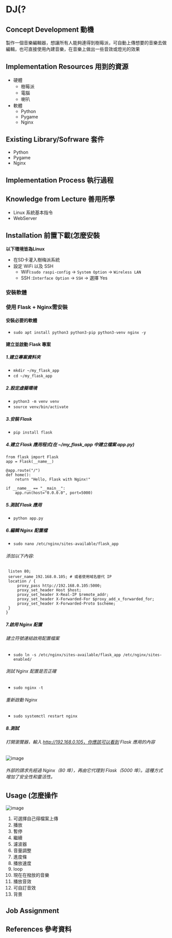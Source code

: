 # DJ(?
## Concept Development 動機
製作一個音樂編輯器，想讓所有人能夠連得到樹莓派，可自動上傳想要的音樂去做編輯，也可直接使用內建音樂，在音樂上做出一些音效或燈光的效果

## Implementation Resources 用到的資源
- 硬體
  - 樹莓派
  - 電腦
  - 喇叭
- 軟體
  - Python
  - Pygame
  - Nginx

## Existing Library/Sofrware 套件
- Python
- Pygame
- Nginx

## Implementation Process 執行過程


## Knowledge from Lecture 善用所學
- Linux 系統基本指令
- WebServer

## Installation 前置下載(怎麼安裝
**以下環境皆為Linux**
- 在SD卡灌入樹梅派系統
- 設定 WiFi 以及 SSH
  - WiFi:`sudo raspi-config` -> `System Option` -> `Wireless LAN`
  - SSH :`Interface Option` -> `SSH` -> 選擇 Yes

 ### 安裝軟體

### 使用 Flask + Nginx需安裝
#### 安裝必要的軟體
  - `sudo apt install python3 python3-pip python3-venv nginx -y`
#### 建立並啟動 Flask 專案
##### 1.建立專案資料夾
  - `mkdir ~/my_flask_app`
  - `cd ~/my_flask_app`
##### 2.設定虛擬環境
  - `python3 -m venv venv`
  - `source venv/bin/activate`
##### 3.安裝 Flask
  - `pip install flask`
##### 4.建立 Flask 應用程式(在 ~/my_flask_app 中建立檔案 app.py)
```
from flask import Flask
app = Flask(__name__)

@app.route("/")
def home():
    return "Hello, Flask with Nginx!"

if __name__ == "__main__":
    app.run(host="0.0.0.0", port=5000)
```
##### 5.測試 Flask 應用
  - `python app.py`
##### 6.編輯 Nginx 配置檔
  - `sudo nano /etc/nginx/sites-available/flask_app`
  ###### 添加以下內容:
   ```server {
    listen 80;
    server_name 192.168.0.105; # 或者使用域名替代 IP
    location / {
        proxy_pass http://192.168.0.105:5000;
        proxy_set_header Host $host;
        proxy_set_header X-Real-IP $remote_addr;
        proxy_set_header X-Forwarded-For $proxy_add_x_forwarded_for;
        proxy_set_header X-Forwarded-Proto $scheme;
    }
}
```
##### 7.啟用 Nginx 配置
  ###### 建立符號連結啟用配置檔案
  - `sudo ln -s /etc/nginx/sites-available/flask_app /etc/nginx/sites-enabled/`
  ###### 測試 Nginx 配置是否正確
  - `sudo nginx -t`
  ###### 重新啟動 Nginx
  - `sudo systemctl restart nginx`
##### 8.測試
###### 打開瀏覽器，輸入 http://192.168.0.105，你應該可以看到 Flask 應用的內容
![image](https://github.com/user-attachments/assets/eabfe89e-e568-4c83-8c54-e1ea3b013107)
###### 外部的請求先經過 Nginx（80 埠），再由它代理到 Flask（5000 埠）。這種方式增加了安全性和靈活性。


## Usage (怎麼操作
![image](https://github.com/user-attachments/assets/d85e3a8f-ce3a-4b6a-8cc5-19123ab0057a)
1. 可選擇自己得檔案上傳
2. 播放
3. 暫停
4. 繼續
5. 濾波器
6. 音量調整
7. 進度條
8. 播放速度
9. loop
10. 現在在撥放的音樂
11. 播放音效
12. 可自訂音效
13. 背景



## Job Assignment

## References 參考資料

